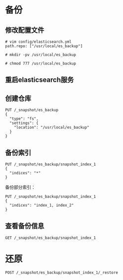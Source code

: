 # 备份
## 修改配置文件
```
# vim config/elasticsearch.yml
path.repo: ["/usr/local/es_backup"]

# mkdir -pv /usr/local/es_backup

# chmod 777 /usr/local/es_backup
```

## 重启elasticsearch服务

## 创建仓库
```
PUT /_snapshot/es_backup
{
  "type": "fs",
  "settings": {
    "location": "/usr/local/es_backup"
  }
}
```

## 备份索引
```
PUT /_snapshot/es_backup/snapshot_index_1
{
  "indices": "*"
}
```

备份部分索引：
```
PUT /_snapshot/es_backup/snapshot_index_1
{
  "indices": "index_1, index_2"
}
```

## 查看备份信息
```
GET /_snapshot/es_backup/snapshot_index_1
```

# 还原
```
POST /_snapshot/es_backup/snapshot_index_1/_restore
```
